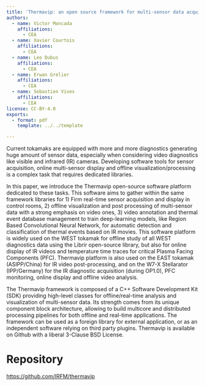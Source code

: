 ```yaml
---
title: 'Thermavip: an open source framework for multi-sensor data acquisition, processing and visualization'
authors:
  - name: Victor Moncada
    affiliations:
      - CEA
  - name: Xavier Courtois
    affiliations:
      - CEA
  - name: Leo Dubus
    affiliations:
      - CEA
  - name: Erwan Grelier
    affiliations:
      - CEA
  - name: Sebastien Vives
    affiliations:
      - CEA
license: CC-BY-4.0
exports:
  - format: pdf
    template: ../../template

---
```


Current tokamaks are equipped with more and more diagnostics generating huge amount of sensor data, especially when considering video diagnostics like visible and infrared (IR) cameras. Developing software tools for sensor acquisition, online multi-sensor display and offline visualization/processing is a complex task that requires dedicated libraries.

In this paper, we introduce the Thermavip open-source software platform dedicated to these tasks. This software aims to gather within the same framework libraries for 1) Firm real-time sensor acquisition and display in control rooms, 2) offline visualization and post processing of multi-sensor data with a strong emphasis on video ones, 3) video annotation and thermal event database management to train deep-learning models, like Region Based Convolutional Neural Network, for automatic detection and classification of thermal events based on IR movies. This software platform is widely used on the WEST tokamak for offline study of all WEST diagnostics data using the Librir open-source library, but also for online display of IR videos and temperature time traces for critical Plasma Facing Components (PFC). Thermavip platform is also used on the EAST tokamak (ASIPP/China) for IR video post-processing, and on the W7-X Stellarator (IPP/Germany) for the IR diagnostic acquisition (during OP1.0), PFC monitoring, online display and offline video analysis.

The Thermavip framework is composed of a C++ Software Development Kit (SDK) providing high-level classes for offline/real-time analysis and visualization of multi-sensor data. Its strength comes from its unique component block architecture, allowing to build multicore and distributed processing pipelines for both offline and real-time applications. The framework can be used as a foreign library for external application, or as an independent software relying on third party plugins. Thermavip is available on Github with a liberal 3-Clause BSD License.


# Repository
https://github.com/IRFM/thermavip

